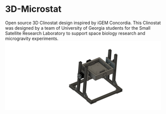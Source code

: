 # 3D-Microstat
Open source 3D Clinostat design inspired by iGEM Concordia. This Clinostat was designed by a team of University of Georgia students for the Small Satellite Research Laboratory to support space biology research and microgravity experiments.
<img src="Microstat_Assembly_v2.png" alt="Microstat Assembly" width="1400"/>

